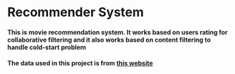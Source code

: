 # Recommender System

#### This is movie recommendation system. It works based on users rating for collaborative filtering and it also works based on content filtering to handle cold-start problem
#### The data used in this project is from [this website](https://grouplens.org/datasets/movielens)
